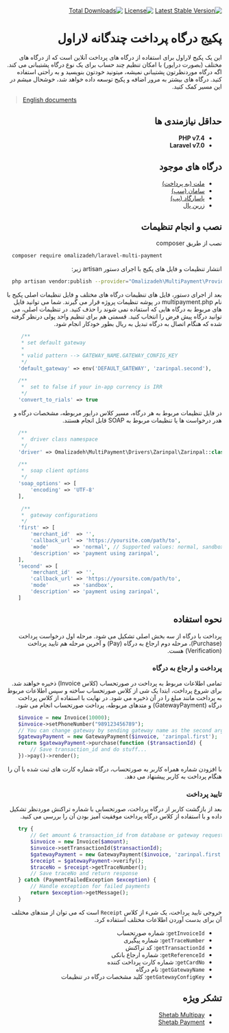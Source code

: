 <div dir="rtl">

[![Latest Stable Version](https://poser.pugx.org/omalizadeh/laravel-multi-payment/v)](//packagist.org/packages/omalizadeh/laravel-multi-payment)
[![License](https://poser.pugx.org/omalizadeh/laravel-multi-payment/license)](//packagist.org/packages/omalizadeh/laravel-multi-payment)
[![Total Downloads](https://poser.pugx.org/omalizadeh/laravel-multi-payment/downloads)](//packagist.org/packages/omalizadeh/laravel-multi-payment)

# پکیج درگاه پرداخت چندگانه لاراول
این یک پکیج لاراول برای استفاده از درگاه های پرداخت آنلاین است که از درگاه های مختلف (بصورت درایور) با امکان تنظیم چند حساب برای یک نوع درگاه پشتیبانی می کند. اگه درگاه موردنظرتون پشتیبانی نمیشه، میتونید خودتون بنویسید و به راحتی استفاده کنید. درگاه های بیشتر به مرور اضافه و پکیج توسعه داده خواهد شد، خوشحال میشم در این مسیر کمک کنید.

</div>

> [English documents][readme-link-en]

<div dir="rtl">

## حداقل نیازمندی ها
- **PHP v7.4**
- **Laravel v7.0**

## درگاه های موجود
 - [ملت (به پرداخت)](https://behpardakht.com)
 - [سامان (سپ)](https://sep.ir)
 - [پاسارگاد (پپ)](https://pep.co.ir)
 - [زرین پال](https://zarinpal.com)

## نصب و انجام تنظیمات
نصب از طریق composer 

</div>

```bash 
  composer require omalizadeh/laravel-multi-payment
```

<div dir="rtl">
انتشار تنظیمات و فایل های پکیج با اجرای دستور artisan زیر:
</div>

```bash
  php artisan vendor:publish --provider="Omalizadeh\MultiPayment\Providers\MultiPaymentServiceProvider"
```

<div dir="rtl">
بعد از اجرای دستور، فایل های تنظیمات درگاه های مختلف و فایل تنظیمات اصلی پکیج با نام multipayment.php در پوشه تنظیمات پروژه قرار می گیرند. شما می توانید فایل های مربوط به درگاه هایی که استفاده نمی شوند را حذف کنید. در تنظیمات اصلی، می توانید درگاه پیش فرض را انتخاب کنید. قسمتی هم برای تنظیم واحد پولی درنظر گرفته شده که هنگام اتصال به درگاه تبدیل به ریال بطور خودکار انجام شود.
</div>

```php
     /**
     * set default gateway
     * 
     * valid pattern --> GATEWAY_NAME.GATEWAY_CONFIG_KEY 
     */
    'default_gateway' => env('DEFAULT_GATEWAY', 'zarinpal.second'),

    /**
     *  set to false if your in-app currency is IRR
     */
    'convert_to_rials' => true
```
<div dir="rtl">
در فایل تنظیمات مربوط به هر درگاه، مسیر کلاس درایور مربوطه، مشخصات درگاه و هدر درخواست ها یا تنظیمات مربوط به SOAP قابل انجام هستند.
</div>

```php
    /**
     *  driver class namespace
     */
    'driver' => Omalizadeh\MultiPayment\Drivers\Zarinpal\Zarinpal::class,

    /**
     *  soap client options
     */
    'soap_options' => [
        'encoding' => 'UTF-8'
    ],

     /**
     *  gateway configurations
     */
    'first' => [
        'merchant_id'  => '',
        'callback_url' => 'https://yoursite.com/path/to',
        'mode'        => 'normal', // Supported values: normal, sandbox, zaringate
        'description' => 'payment using zarinpal',
    ],
    'second' => [
        'merchant_id'  => '',
        'callback_url' => 'https://yoursite.com/path/to',
        'mode'        => 'sandbox',
        'description' => 'payment using zarinpal',
    ]
```

<div dir="rtl">

## نحوه استفاده
پرداخت با درگاه از سه بخش اصلی تشکیل می شود. مرحله اول درخواست پرداخت (Purchase)، مرحله دوم ارجاع به درگاه (Pay) و آخرین مرحله هم تایید پرداخت (Verification) هست.


### پرداخت و ارجاع به درگاه
تمامی اطلاعات مربوط به پرداخت در صورتحساب (کلاس Invoice) ذخیره خواهند شد. برای شروع پرداخت، ابتدا یک شی از کلاس صورتحساب ساخته و سپس اطلاعات مربوط به پرداخت مانند مبلغ را در آن ذخیره می شود. در نهایت با استفاده از کلاس پرداخت درگاه (GatewayPayment) و متدهای مربوطه، پرداخت صورتحساب انجام می شود.

</div>

```php
    $invoice = new Invoice(10000);
    $invoice->setPhoneNumber("989123456789");
    // You can change gateway by sending gateway name as the second argument
    $gatewayPayment = new GatewayPayment($invoice, 'zarinpal.first');
    return $gatewayPayment->purchase(function ($transactionId) {
        // Save transaction_id and do stuff...
    })->pay()->render();
```
<div dir="rtl">

با افزودن شماره همراه کاربر به صورتحساب، درگاه شماره کارت های ثبت شده با آن را هنگام پرداخت به کاربر پیشنهاد می دهد.

### تایید پرداخت
بعد از بازگشت کاربر از درگاه پرداخت، صورتحسابی با شماره تراکنش موردنظر تشکیل داده و با استفاده از کلاس درگاه پرداخت موفقیت آمیز بودن آن را بررسی می کنید.

</div>

```php
    try {
        // Get amount & transaction_id from database or gateway request
        $invoice = new Invoice($amount);
        $invoice->setTransactionId($transactionId);
        $gatewayPayment = new GatewayPayment($invoice, 'zarinpal.first');
        $receipt = $gatewayPayment->verify();
        $traceNo = $receipt->getTraceNumber();
        // Save traceNo and return response
    } catch (PaymentFailedException $exception) {
        // Handle exception for failed payments
        return $exception->getMessage();
    }
```

<div dir="rtl">

خروجی تایید پرداخت، یک شیء از کلاس `Receipt` است که می توان از متدهای مختلف آن برای بدست آوردن اطلاعات مختلف استفاده کرد.

- `getInvoiceId`: شماره صورتحساب
- `getTraceNumber`: شماره پیگیری
- `getTransactionId`: کد تراکنش
- `getReferenceId`: شماره ارجاع بانکی
- `getCardNo`: شماره کارت پرداخت کننده
- `getGatewayName`: نام درگاه
- `getGatewayConfigKey`: کلید مشخصات درگاه در تنظیمات


## تشکر ویژه

 - [Shetab Multipay](https://github.com/shetabit/multipay)
 - [Shetab Payment](https://github.com/shetabit/payment)

</div>

[readme-link-fa]: README-FA.md
[readme-link-en]: README.md
